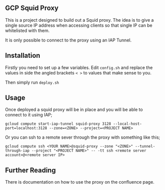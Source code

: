 ## GCP Squid Proxy

This is a project designed to build out a Squid proxy. The idea is to give a single source IP address when accessing clients so that single IP can be whitelisted with them.

It is only possible to connect to the proxy using an IAP Tunnel.

## Installation
Firstly you need to set up a few variables. Edit `config.sh` and replace the values in side the angled brackets `< >` to values that make sense to you.

Then simply run `deploy.sh`

## Usage
Once deployed a squid proxy will be in place and you will be able to connect to it using IAP;

```gcloud compute start-iap-tunnel squid-proxy 3128 --local-host-port=localhost:3128 --zone=<ZONE> --project=<PROJECT NAME>```

Or you can ssh to a remote sever through the proxy with something like this;

``gcloud compute ssh <YOUR NAME>@squid-proxy --zone "<ZONE>" --tunnel-through-iap --project "<PROJECT NAME>" -- -tt ssh <remote server account>@<remote server IP>``

## Further Reading
There is documentation on how to use the proxy on the confluence page. 
